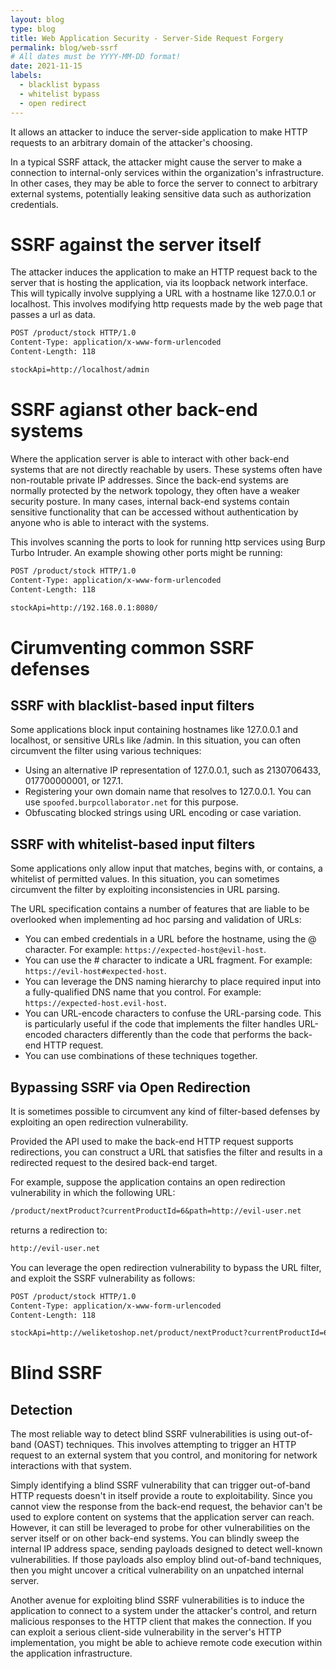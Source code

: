 ```yaml
---
layout: blog
type: blog
title: Web Application Security - Server-Side Request Forgery
permalink: blog/web-ssrf
# All dates must be YYYY-MM-DD format!
date: 2021-11-15
labels:
  - blacklist bypass
  - whitelist bypass
  - open redirect
---
```


It allows an attacker to induce the server-side application to make HTTP requests to an arbitrary domain of the attacker's choosing.

In a typical SSRF attack, the attacker might cause the server to make a connection to internal-only services within the organization's infrastructure. In other cases, they may be able to force the server to connect to arbitrary external systems, potentially leaking sensitive data such as authorization credentials.

# SSRF against the server itself

The attacker induces the application to make an HTTP request back to the server that is hosting the application, via its loopback network interface. This will typically involve supplying a URL with a hostname like 127.0.0.1 or localhost.
This involves modifying http requests made by the web page that passes a url as data.

```txt
POST /product/stock HTTP/1.0
Content-Type: application/x-www-form-urlencoded
Content-Length: 118

stockApi=http://localhost/admin 
```

# SSRF agianst other back-end systems

Where the application server is able to interact with other back-end systems that are not directly reachable by users. These systems often have non-routable private IP addresses. Since the back-end systems are normally protected by the network topology, they often have a weaker security posture. In many cases, internal back-end systems contain sensitive functionality that can be accessed without authentication by anyone who is able to interact with the systems.

This involves scanning the ports to look for running http services using Burp Turbo Intruder. An example showing other ports might be running:

```txt
POST /product/stock HTTP/1.0
Content-Type: application/x-www-form-urlencoded
Content-Length: 118

stockApi=http://192.168.0.1:8080/ 
```

# Cirumventing common SSRF defenses

## SSRF with blacklist-based input filters

 Some applications block input containing hostnames like 127.0.0.1 and localhost, or sensitive URLs like /admin. In this situation, you can often circumvent the filter using various techniques:

- Using an alternative IP representation of 127.0.0.1, such as 2130706433, 017700000001, or 127.1.
- Registering your own domain name that resolves to 127.0.0.1. You can use `spoofed.burpcollaborator.net` for this purpose.
- Obfuscating blocked strings using URL encoding or case variation.

## SSRF with whitelist-based input filters

 Some applications only allow input that matches, begins with, or contains, a whitelist of permitted values. In this situation, you can sometimes circumvent the filter by exploiting inconsistencies in URL parsing.

The URL specification contains a number of features that are liable to be overlooked when implementing ad hoc parsing and validation of URLs:

- You can embed credentials in a URL before the hostname, using the @ character. For example: `https://expected-host@evil-host`.
- You can use the # character to indicate a URL fragment. For example: `https://evil-host#expected-host`.
- You can leverage the DNS naming hierarchy to place required input into a fully-qualified DNS name that you control. For example: `https://expected-host.evil-host`.
- You can URL-encode characters to confuse the URL-parsing code. This is particularly useful if the code that implements the filter handles URL-encoded characters differently than the code that performs the back-end HTTP request.
- You can use combinations of these techniques together.

## Bypassing SSRF via Open Redirection

It is sometimes possible to circumvent any kind of filter-based defenses by exploiting an open redirection vulnerability.

Provided the API used to make the back-end HTTP request supports redirections, you can construct a URL that satisfies the filter and results in a redirected request to the desired back-end target.

 For example, suppose the application contains an open redirection vulnerability in which the following URL:

```txt
/product/nextProduct?currentProductId=6&path=http://evil-user.net 
```

 returns a redirection to:

```txt
http://evil-user.net 
```

 You can leverage the open redirection vulnerability to bypass the URL filter, and exploit the SSRF vulnerability as follows:

```txt
POST /product/stock HTTP/1.0
Content-Type: application/x-www-form-urlencoded
Content-Length: 118

stockApi=http://weliketoshop.net/product/nextProduct?currentProductId=6&path=http://localhost/admin 
```

# Blind SSRF

## Detection

The most reliable way to detect blind SSRF vulnerabilities is using out-of-band (OAST) techniques. This involves attempting to trigger an HTTP request to an external system that you control, and monitoring for network interactions with that system.

 Simply identifying a blind SSRF vulnerability that can trigger out-of-band HTTP requests doesn't in itself provide a route to exploitability. Since you cannot view the response from the back-end request, the behavior can't be used to explore content on systems that the application server can reach. However, it can still be leveraged to probe for other vulnerabilities on the server itself or on other back-end systems. You can blindly sweep the internal IP address space, sending payloads designed to detect well-known vulnerabilities. If those payloads also employ blind out-of-band techniques, then you might uncover a critical vulnerability on an unpatched internal server.

  Another avenue for exploiting blind SSRF vulnerabilities is to induce the application to connect to a system under the attacker's control, and return malicious responses to the HTTP client that makes the connection. If you can exploit a serious client-side vulnerability in the server's HTTP implementation, you might be able to achieve remote code execution within the application infrastructure.
